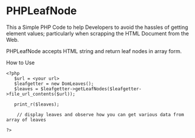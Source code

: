 # PHPLeafNode

This a Simple PHP Code to help Developers to avoid the hassles of getting element values; particularly when scrapping the HTML Document from the Web.

PHPLeafNode accepts HTML string and return leaf nodes in array form.

How to Use

    <?php 
       $url = <your url>
	   $leafgetter = new DomLeaves();
	   $leaves = $leafgetter->getLeafNodes($leafgetter->file_url_contents($url));
       
       print_r($leaves);
        
        // display leaves and observe how you can get various data from array of leaves
      
    ?>
